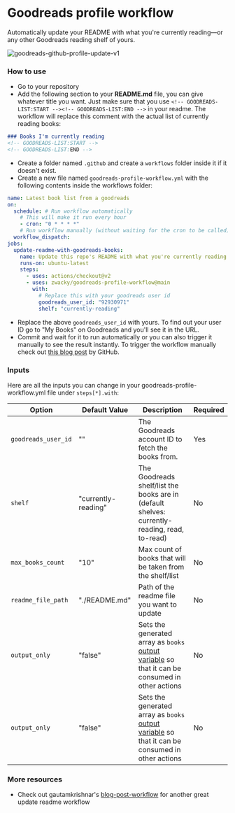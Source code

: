 # Goodreads profile workflow

Automatically update your README with what you're currently reading—or any other Goodreads reading shelf of yours.

![goodreads-github-profile-update-v1](https://user-images.githubusercontent.com/1093032/112973602-d3662f80-9151-11eb-9a94-6c05eadba362.png)

### How to use
- Go to your repository
- Add the following section to your **README.md** file, you can give whatever title you want. Just make sure that you use `<!-- GOODREADS-LIST:START --><!-- GOODREADS-LIST:END -->` in your readme. The workflow will replace this comment with the actual list of currently reading books: 

```markdown
### Books I'm currently reading
<!-- GOODREADS-LIST:START -->
<!-- GOODREADS-LIST:END -->
```

- Create a folder named `.github` and create a `workflows` folder inside it if it doesn't exist.
- Create a new file named `goodreads-profile-workflow.yml` with the following contents inside the workflows folder:

```yaml
name: Latest book list from a goodreads
on:
  schedule: # Run workflow automatically
    # This will make it run every hour
    - cron: "0 * * * *"
    # Run workflow manually (without waiting for the cron to be called), through the Github Actions Workflow page directly
  workflow_dispatch:
jobs:
  update-readme-with-goodreads-books:
    name: Update this repo's README with what you're currently reading
    runs-on: ubuntu-latest
    steps:
      - uses: actions/checkout@v2
      - uses: zwacky/goodreads-profile-workflow@main
        with:
          # Replace this with your goodreads user id
          goodreads_user_id: "92930971"
          shelf: "currently-reading"
```

- Replace the above `goodreads_user_id` with yours. To find out your user ID go to "My Books" on Goodreads and you'll see it in the URL.
- Commit and wait for it to run automatically or you can also trigger it manually to see the result instantly. To trigger the workflow manually check out [this blog post](https://github.blog/changelog/2020-07-06-github-actions-manual-triggers-with-workflow_dispatch/) by GitHub.

### Inputs

Here are all the inputs you can change in your goodreads-profile-workflow.yml file under `steps[*].with`:

| Option | Default Value | Description | Required |
|--------|--------|--------|--------|
| `goodreads_user_id` | "" | The Goodreads account ID to fetch the books from. | Yes |
| `shelf` | "currently-reading" | The Goodreads shelf/list the books are in (default shelves: currently-reading, read, to-read) | No |
| `max_books_count` | "10" | Max count of books that will be taken from the shelf/list | No |
| `readme_file_path` | "./README.md" | Path of the readme file you want to update | No |
| `output_only` | "false" | Sets the generated array as `books` [output variable](https://docs.github.com/en/actions/reference/workflow-syntax-for-github-actions#jobsjob_idoutputs) so that it can be consumed in other actions | No |
| `output_only` | "false" | Sets the generated array as `books` [output variable](https://docs.github.com/en/actions/reference/workflow-syntax-for-github-actions#jobsjob_idoutputs) so that it can be consumed in other actions | No |

### More resources
- Check out gautamkrishnar's [blog-post-workflow](https://github.com/gautamkrishnar/blog-post-workflow) for another great update readme workflow
